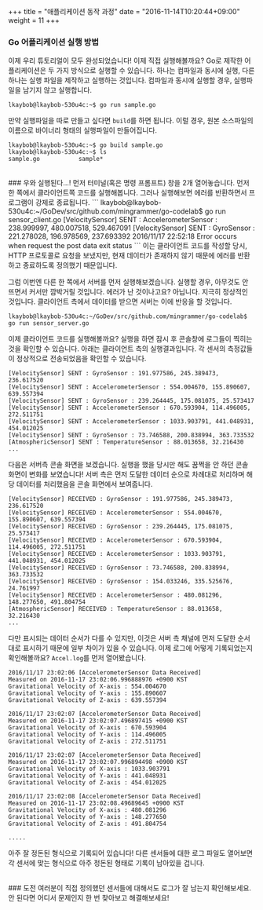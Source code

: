 +++
title = "애플리케이션 동작 과정"
date = "2016-11-14T10:20:44+09:00"
weight = 11
+++

### Go 어플리케이션 실행 방법
이제 우리 튜토리얼이 모두 완성되었습니다! 이제 직접 실행해볼까요? Go로 제작한 어플리케이션은 두 가지 방식으로 실행할 수 있습니다. 하나는 컴파일과 동시에 실행, 다른 하나는 실행 파일을 제작하고 실행하는 것입니다. 컴파일과 동시에 실행할 경우, 실행파일을 남기지 않고 실행합니다.
```
lkaybob@lkaybob-530u4c:~$ go run sample.go
```
만약 실행파일을 따로 만들고 싶다면 `build`를 하면 됩니다. 이럴 경우, 원본 소스파일의 이름으로 바이너리 형태의 실행파일이 만들어집니다.
```
lkaybob@lkaybob-530u4c:~$ go build sample.go
lkaybob@lkaybob-530u4c:~$ ls
sample.go 			sample*
```
<br>
### 우와 실행된다...!
먼저 터미널(혹은 명령 프롬프트) 창을 2개 열어놓습니다. 먼저 한 쪽에서 클라이언트쪽 코드를 실행해봅니다. 그러나 실행해보면 에러를 반환하면서 프로그램이 강제로 종료됩니다.
```
lkaybob@lkaybob-530u4c:~/GoDev/src/github.com/mingrammer/go-codelab$ go run sensor_client.go 
[VelocitySensor] SENT : AccelerometerSensor : 238.999997, 480.007518, 529.467091
[VelocitySensor] SENT : GyroSensor : 221.278028, 196.978569, 237.693392
2016/11/17 22:52:18 Error occurs when request the post data
exit status 
```
이는 클라이언트 코드를 작성할 당시, HTTP 프로토콜로 요청을 보냈지만, 현재 데이터가 존재하지 않기 때문에 에러를 반환하고 종료하도록 정의했기 때문입니다.

그럼 이번엔 다른 한 쪽에서 서버를 먼저 실행해보겠습니다. 실행할 경우, 아무것도 안 뜨면서 커서만 깜박거릴 것입니다. 에러가 난 것이나고요? 아닙니다. 지극히 정상적인 것입니다. 클라이언트 측에서 데이터를 받으면 서버는 이에 반응을 할 것입니다.
```
lkaybob@lkaybob-530u4c:~/GoDev/src/github.com/mingrammer/go-codelab$ go run sensor_server.go 

```
이제 클라이언트 코드를 실행해볼까요? 실행을 하면 잠시 후 콘솔창에 로그들이 찍히는 것을 확인할 수 있습니다. 아래는 클라이언트 측의 실행결과입니다. 각 센서의 측정값들이 정상적으로 전송되었음을 확인할 수 있습니다.

```
[VelocitySensor] SENT : GyroSensor : 191.977586, 245.389473, 236.617520
[VelocitySensor] SENT : AccelerometerSensor : 554.004670, 155.890607, 639.557394
[VelocitySensor] SENT : GyroSensor : 239.264445, 175.081075, 25.573417
[VelocitySensor] SENT : AccelerometerSensor : 670.593904, 114.496005, 272.511751
[VelocitySensor] SENT : AccelerometerSensor : 1033.903791, 441.048931, 454.012025
[VelocitySensor] SENT : GyroSensor : 73.746588, 200.838994, 363.733532
[AtmosphericSensor] SENT : TemperatureSensor : 88.013658, 32.216430
...
```

다음은 서버측 콘솔 화면을 보겠습니다. 실행을 했을 당시만 해도 꿈쩍을 안 하던 콘솔 화면이 변화를 보였습니다! 서버 측은  먼저 도달한 데이터 순으로 차례대로 처리하며 해당 데이터를 처리했음을 콘솔 화면에서 보여줍니다.
```
[VelocitySensor] RECEIVED : GyroSensor : 191.977586, 245.389473, 236.617520
[VelocitySensor] RECEIVED : AccelerometerSensor : 554.004670, 155.890607, 639.557394
[VelocitySensor] RECEIVED : GyroSensor : 239.264445, 175.081075, 25.573417
[VelocitySensor] RECEIVED : AccelerometerSensor : 670.593904, 114.496005, 272.511751
[VelocitySensor] RECEIVED : AccelerometerSensor : 1033.903791, 441.048931, 454.012025
[VelocitySensor] RECEIVED : GyroSensor : 73.746588, 200.838994, 363.733532
[VelocitySensor] RECEIVED : GyroSensor : 154.033246, 335.525676, 24.761997
[VelocitySensor] RECEIVED : AccelerometerSensor : 480.081296, 148.277650, 491.804754
[AtmosphericSensor] RECEIVED : TemperatureSensor : 88.013658, 32.216430
...
```

다만 표시되는 데이터 순서가 다를 수 있지만, 이것은 서버 측 채널에 먼저 도달한 순서대로 표시하기 때문에 일부 차이가 있을 수 있습니다. 이제 로그에 어떻게 기록되었는지 확인해볼까요? `Accel.log`를 먼저 열어봤습니다.

```
2016/11/17 23:02:06 [AccelerometerSensor Data Received]
Measured on 2016-11-17 23:02:06.996888976 +0900 KST
Gravitational Velocity of X-axis : 554.004670
Gravitational Velocity of Y-axis : 155.890607
Gravitational Velocity of Z-axis : 639.557394

2016/11/17 23:02:07 [AccelerometerSensor Data Received]
Measured on 2016-11-17 23:02:07.496897415 +0900 KST
Gravitational Velocity of X-axis : 670.593904
Gravitational Velocity of Y-axis : 114.496005
Gravitational Velocity of Z-axis : 272.511751

2016/11/17 23:02:07 [AccelerometerSensor Data Received]
Measured on 2016-11-17 23:02:07.996894498 +0900 KST
Gravitational Velocity of X-axis : 1033.903791
Gravitational Velocity of Y-axis : 441.048931
Gravitational Velocity of Z-axis : 454.012025

2016/11/17 23:02:08 [AccelerometerSensor Data Received]
Measured on 2016-11-17 23:02:08.49689645 +0900 KST
Gravitational Velocity of X-axis : 480.081296
Gravitational Velocity of Y-axis : 148.277650
Gravitational Velocity of Z-axis : 491.804754

.....
```
아주 잘 정돈된 형식으로 기록되어 있습니다! 다른 센서들에 대한 로그 파일도 열어보면 각 센서에 맞는 형식으로 아주 정돈된 형태로 기록이 남아있을 겁니다.

<br>
### 도전
여러분이 직접 정의했던 센서들에 대해서도 로그가 잘 남는지 확인해보세요. 안 된다면 어디서 문제인지 한 번 찾아보고 해결해보세요!